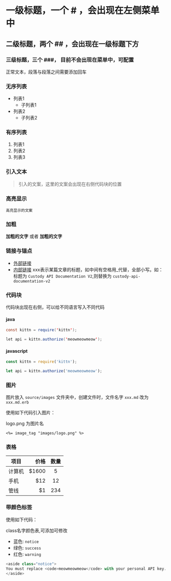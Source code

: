 # 一级标题，一个 # ，会出现在左侧菜单中

## 二级标题，两个 ## ，会出现在一级标题下方

### 三级标题，三个 ###， 目前不会出现在菜单中，可配置

正常文本，段落与段落之间需要添加回车

### 无序列表
- 列表1
  - 子列表1
- 列表2
  - 子列表2

### 有序列表
1. 列表1
2. 列表2
3. 列表3

### 引入文本
> 引入的文案，这里的文案会出现在右侧代码块的位置

### 高亮显示
`高亮显示的文案`

### 加粗
**加粗的文字** 或者 __加粗的文字__

### 链接与锚点
- [外部链接](http://www.baidu.com)
- [内部链接](#xxx) xxx表示某篇文章的标题，如中间有空格用_代替，全部小写。如：标题为 `Custody API Documentation V2`,则替换为 `custody-api-documentation-v2`

### 代码块
代码块出现在右侧，可以给不同语言写入不同代码

#### java
```java
const kittn = require('kittn');

let api = kittn.authorize('meowmeowmeow');
```
#### javascript
```javascript
const kittn = require('kittn');

let api = kittn.authorize('meowmeowmeow');
```

### 图片
图片放入 `source/images` 文件夹中，创建文件时，文件名字 `xxx.md` 改为 `xxx.md.erb`

使用如下代码引入图片：

logo.png 为图片名
```
<%= image_tag "images/logo.png" %>
```

### 表格
| 项目        | 价格   |  数量  |
| --------   | -----:  | :----:  |
| 计算机      | $1600   |   5     |
| 手机        |   $12   |   12   |
| 管线        |    $1    |  234  |

### 带颜色标签
使用如下代码：

class名字颜色表,可添加可修改
- 蓝色: `notice`
- 绿色: `success`
- 红色: `warning`

```javascript
<aside class="notice">
You must replace <code>meowmeowmeow</code> with your personal API key.
</aside>
```
